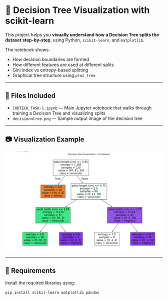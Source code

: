 # 🌳 Decision Tree Visualization with scikit-learn

This project helps you **visually understand how a Decision Tree splits the dataset step-by-step**, using Python, `scikit-learn`, and `matplotlib`.

The notebook shows:
- How decision boundaries are formed
- How different features are used at different splits
- Gini index vs entropy-based splitting
- Graphical tree structure using `plot_tree`

---

## 📁 Files Included

- `CODTECH_TASK-1.ipynb` — Main Jupyter notebook that walks through training a Decision Tree and visualizing splits
- `decisionntree.png` — Sample output image of the decision tree

---

## 📷 Visualization Example

![Decision Tree Plot](decisionntree.png)

---

## 🔧 Requirements

Install the required libraries using:

```bash
pip install scikit-learn matplotlib pandas
